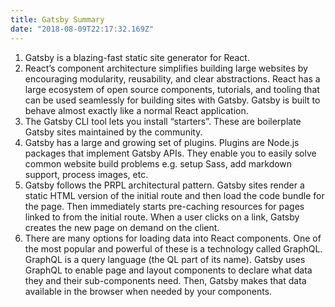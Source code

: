 ```yaml
---
title: Gatsby Summary
date: "2018-08-09T22:17:32.169Z"
---
```


1. Gatsby is a blazing-fast static site generator for React.
2. React’s component architecture simplifies building large websites by encouraging modularity, reusability, and clear abstractions. React has a large ecosystem of open source components, tutorials, and tooling that can be used seamlessly for building sites with Gatsby. Gatsby is built to behave almost exactly like a normal React application.
3. The Gatsby CLI tool lets you install “starters”. These are boilerplate Gatsby sites maintained by the community.
4. Gatsby has a large and growing set of plugins. Plugins are Node.js packages that implement Gatsby APIs. They enable you to easily solve common website build problems e.g. setup Sass, add markdown support, process images, etc.
5. Gatsby follows the PRPL architectural pattern. Gatsby sites render a static HTML version of the initial route and then load the code bundle for the page. Then immediately starts pre-caching resources for pages linked to from the initial route. When a user clicks on a link, Gatsby creates the new page on demand on the client.
6. There are many options for loading data into React components. One of the most popular and powerful of these is a technology called GraphQL. GraphQL is a query language (the QL part of its name). Gatsby uses GraphQL to enable page and layout components to declare what data they and their sub-components need. Then, Gatsby makes that data available in the browser when needed by your components.
